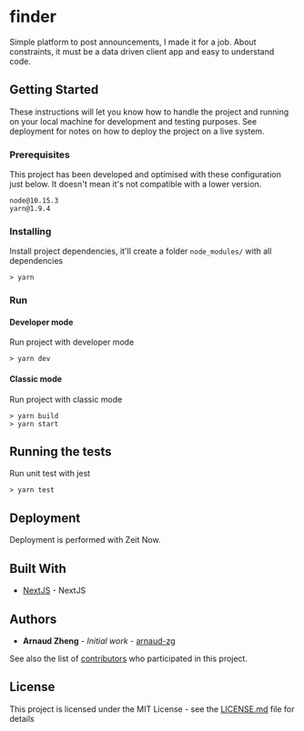 # finder

Simple platform to post announcements, I made it for a job. About constraints, it must be a data driven client app and easy to understand code.

## Getting Started

These instructions will let you know how to handle the project and running on your local machine for development and testing purposes. See deployment for notes on how to deploy the project on a live system.

### Prerequisites

This project has been developed and optimised with these configuration just below. It doesn't mean it's not compatible with a lower version.

```
node@10.15.3
yarn@1.9.4
```

### Installing

Install project dependencies, it'll create a folder `node_modules/` with all dependencies

```
> yarn
```

### Run

#### Developer mode

Run project with developer mode

```
> yarn dev
```

#### Classic mode

Run project with classic mode

```
> yarn build
> yarn start
```

## Running the tests

Run unit test with jest

```
> yarn test
```

## Deployment

Deployment is performed with Zeit Now.

## Built With

* [NextJS](https://nextjs.org/) - NextJS

## Authors

* **Arnaud Zheng** - *Initial work* - [arnaud-zg](https://github.com/arnaud-zg)

See also the list of [contributors](https://github.com/arnaud-zg/finder) who participated in this project.

## License

This project is licensed under the MIT License - see the [LICENSE.md](LICENSE.md) file for details
